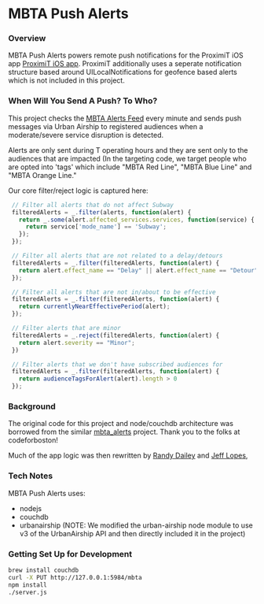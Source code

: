 MBTA Push Alerts
===========

### Overview
MBTA Push Alerts powers remote push notifications for the ProximiT iOS app [ProximiT iOS app](http://www.proximitapp.com "ProximiT's Homepage"). ProximiT additionally uses a seperate notification structure based around UILocalNotifications for geofence based alerts which is not included in this project.

### When Will You Send A Push? To Who?
This project checks the [MBTA Alerts Feed](http://realtime.mbta.com/developer/api/v1/alerts?api_key=wX9NwuHnZU2ToO7GmGR9uw "MBTA Alerts Feed") every minute and sends push messages via Urban Airship to registered audiences when a moderate/severe service disruption is detected. 

Alerts are only sent during T operating hours and they are sent only to the audiences that are impacted (In the targeting code, we target people who are opted into 'tags' which include "MBTA Red Line", "MBTA Blue Line" and "MBTA Orange Line."

Our core filter/reject logic is captured here:

 ```javascript
  // Filter all alerts that do not affect Subway
  filteredAlerts = _.filter(alerts, function(alert) {
    return _.some(alert.affected_services.services, function(service) {
      return service['mode_name'] == 'Subway';
    });
  });

  // Filter all alerts that are not related to a delay/detours
  filteredAlerts = _.filter(filteredAlerts, function(alert) {
    return alert.effect_name == "Delay" || alert.effect_name == "Detour";
  });

  // Filter all alerts that are not in/about to be effective
  filteredAlerts = _.filter(filteredAlerts, function(alert) {
    return currentlyNearEffectivePeriod(alert);
  });

  // Filter alerts that are minor
  filteredAlerts = _.reject(filteredAlerts, function(alert) {
    return alert.severity == "Minor";
  })

  // Filter alerts that we don't have subscribed audiences for
  filteredAlerts = _.filter(filteredAlerts, function(alert) {
    return audienceTagsForAlert(alert).length > 0
  });
 ```

### Background 

The original code for this project and node/couchdb architecture was borrowed from the similar [mbta_alerts](https://github.com/codeforboston/mbta-alerts "MBTA Alerts Repo") project. Thank you to the folks at codeforboston!

Much of the app logic was then rewritten by [Randy Dailey](https://github.com/randydailey) and [Jeff Lopes](https://github.com/jefflopes),

### Tech Notes

MBTA Push Alerts uses:

+ nodejs
+ couchdb
+ urbanairship (NOTE: We modified the urban-airship node module to use v3 of the UrbanAirship API and then directly included it in the project)

### Getting Set Up for Development

```bash
brew install couchdb
curl -X PUT http://127.0.0.1:5984/mbta
npm install
./server.js
```

